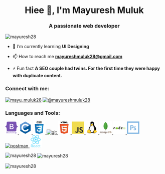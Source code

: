 <h1 align="center">Hiee 👋, I'm Mayuresh Muluk</h1>
<h3 align="center">A passionate web developer</h3>

<p align="left"> <img src="https://komarev.com/ghpvc/?username=mayuresh28&label=Profile%20views&color=0e75b6&style=flat" alt="mayuresh28" /> </p>

- 🌱 I’m currently learning **UI Designing**

- 📫 How to reach me **mayureshmuluk28@gmail.com**

- ⚡ Fun fact **A SEO couple had twins. For the first time they were happy with duplicate content.**

<h3 align="left">Connect with me:</h3>
<p align="left">
<a href="https://www.codechef.com/users/mayu_muluk28" target="blank"><img align="center" src="https://cdn.jsdelivr.net/npm/simple-icons@3.1.0/icons/codechef.svg" alt="mayu_muluk28" height="30" width="40" /></a>
<a href="https://www.hackerrank.com/@mayureshmuluk28" target="blank"><img align="center" src="https://raw.githubusercontent.com/rahuldkjain/github-profile-readme-generator/master/src/images/icons/Social/hackerrank.svg" alt="@mayureshmuluk28" height="30" width="40" /></a>
</p>

<h3 align="left">Languages and Tools:</h3>
<p align="left"> <a href="https://getbootstrap.com" target="_blank" rel="noreferrer"> <img src="https://raw.githubusercontent.com/devicons/devicon/master/icons/bootstrap/bootstrap-plain-wordmark.svg" alt="bootstrap" width="40" height="40"/> </a> <a href="https://www.cprogramming.com/" target="_blank" rel="noreferrer"> <img src="https://raw.githubusercontent.com/devicons/devicon/master/icons/c/c-original.svg" alt="c" width="40" height="40"/> </a> <a href="https://www.w3schools.com/css/" target="_blank" rel="noreferrer"> <img src="https://raw.githubusercontent.com/devicons/devicon/master/icons/css3/css3-original-wordmark.svg" alt="css3" width="40" height="40"/> </a> <a href="https://git-scm.com/" target="_blank" rel="noreferrer"> <img src="https://www.vectorlogo.zone/logos/git-scm/git-scm-icon.svg" alt="git" width="40" height="40"/> </a> <a href="https://www.w3.org/html/" target="_blank" rel="noreferrer"> <img src="https://raw.githubusercontent.com/devicons/devicon/master/icons/html5/html5-original-wordmark.svg" alt="html5" width="40" height="40"/> </a> <a href="https://developer.mozilla.org/en-US/docs/Web/JavaScript" target="_blank" rel="noreferrer"> <img src="https://raw.githubusercontent.com/devicons/devicon/master/icons/javascript/javascript-original.svg" alt="javascript" width="40" height="40"/> </a> <a href="https://www.linux.org/" target="_blank" rel="noreferrer"> <img src="https://raw.githubusercontent.com/devicons/devicon/master/icons/linux/linux-original.svg" alt="linux" width="40" height="40"/> </a> <a href="https://www.mongodb.com/" target="_blank" rel="noreferrer"> <img src="https://raw.githubusercontent.com/devicons/devicon/master/icons/mongodb/mongodb-original-wordmark.svg" alt="mongodb" width="40" height="40"/> </a> <a href="https://nodejs.org" target="_blank" rel="noreferrer"> <img src="https://raw.githubusercontent.com/devicons/devicon/master/icons/nodejs/nodejs-original-wordmark.svg" alt="nodejs" width="40" height="40"/> </a> <a href="https://www.photoshop.com/en" target="_blank" rel="noreferrer"> <img src="https://raw.githubusercontent.com/devicons/devicon/master/icons/photoshop/photoshop-line.svg" alt="photoshop" width="40" height="40"/> </a> <a href="https://postman.com" target="_blank" rel="noreferrer"> <img src="https://www.vectorlogo.zone/logos/getpostman/getpostman-icon.svg" alt="postman" width="40" height="40"/> </a> <a href="https://reactjs.org/" target="_blank" rel="noreferrer"> <img src="https://raw.githubusercontent.com/devicons/devicon/master/icons/react/react-original-wordmark.svg" alt="react" width="40" height="40"/> </a> </p>

<p><img align="left" src="https://github-readme-stats.vercel.app/api/top-langs?username=mayuresh28&show_icons=true&locale=en&layout=compact" alt="mayuresh28" /></p>

<p>&nbsp;<img align="center" src="https://github-readme-stats.vercel.app/api?username=mayuresh28&show_icons=true&locale=en" alt="mayuresh28" /></p>

<p><img align="center" src="https://github-readme-streak-stats.herokuapp.com/?user=mayuresh28&" alt="mayuresh28" /></p>
